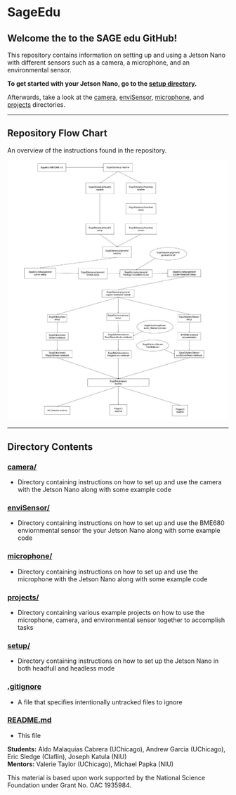 # SageEdu

## Welcome the to the SAGE edu GitHub!
This repository contains information on setting up and using a Jetson Nano with different sensors such as a camera, a microphone, and an environmental sensor. 

**To get started with your Jetson Nano, go to the <a href='https://github.com/ddiLab/SageEdu/tree/main/setup'>setup directory</a>.**

Afterwards, take a look at the [camera](https://github.com/ddiLab/SageEdu/tree/main/camera), [enviSensor](https://github.com/ddiLab/SageEdu/tree/main/enviSensor), [microphone](https://github.com/ddiLab/SageEdu/tree/main/microphone), and [projects](https://github.com/ddiLab/SageEdu/tree/main/projects) directories.

---
## Repository Flow Chart
An overview of the instructions found in the repository.

![flowchart](https://github.com/ddiLab/SageEdu/blob/main/Repo%20Flowchart.jpg)

---

## Directory Contents

### [camera/](https://github.com/ddiLab/SageEdu/tree/main/camera)
* Directory containing instructions on how to set up and use the camera with the Jetson Nano along with some example code

### [enviSensor/](https://github.com/ddiLab/SageEdu/tree/main/enviSensor)
* Directory containing instructions on how to set up and use the BME680 enviornmental sensor the your Jetson Nano along with some example code

### [microphone/](https://github.com/ddiLab/SageEdu/tree/main/microphone)
* Directory containing instructions on how to set up and use the microphone with the Jetson Nano along with some example code

### [projects/](https://github.com/ddiLab/SageEdu/tree/main/projects)
* Directory containing various example projects on how to use the microphone, camera, and environmental sensor together to accomplish tasks

### [setup/](https://github.com/ddiLab/SageEdu/tree/main/setup)
* Directory containing instructions on how to set up the Jetson Nano in both headfull and headless mode

### [.gitignore](https://github.com/ddiLab/SageEdu/blob/main/.gitignore)
* A file that specifies intentionally untracked files to ignore

### [README.md](https://github.com/ddiLab/SageEdu/blob/main/README.md)
* This file

**Students:** Aldo Malaquias Cabrera (UChicago), Andrew Garcia (UChicago), Eric Sledge (Claflin), Joseph Katula (NIU) <BR>
**Mentors:** Valerie Taylor (UChicago), Michael Papka (NIU)

This material is based upon work supported by the National Science Foundation under Grant No. OAC 1935984.
